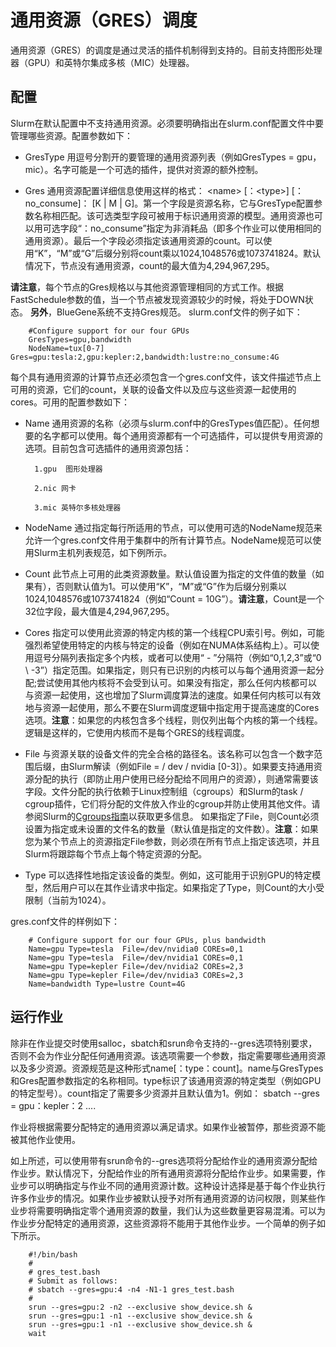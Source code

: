 # 通用资源（GRES）调度

通用资源（GRES）的调度是通过灵活的插件机制得到支持的。目前支持图形处理器（GPU）和英特尔集成多核（MIC）处理器。

## 配置

Slurm在默认配置中不支持通用资源。必须要明确指出在slurm.conf配置文件中要管理哪些资源。配置参数如下：

* GresType 用逗号分割开的要管理的通用资源列表（例如GresTypes = gpu，mic）。名字可能是一个可选的插件，提供对资源的额外控制。

* Gres 通用资源配置详细信息使用这样的格式： <name\> [：<type\>] [：no_consume]：<number> [K | M | G]。第一个字段是资源名称，它与GresType配置参数名称相匹配。该可选类型字段可被用于标识通用资源的模型。通用资源也可以用可选字段“：no_consume”指定为非消耗品（即多个作业可以使用相同的通用资源）。最后一个字段必须指定该通用资源的count。可以使用“K”，“M”或“G”后缀分别将count乘以1024,1048576或1073741824。默认情况下，节点没有通用资源，count的最大值为4,294,967,295。

**请注意**，每个节点的Gres规格以与其他资源管理相同的方式工作。根据FastSchedule参数的值，当一个节点被发现资源较少的时候，将处于DOWN状态。
**另外**，BlueGene系统不支持Gres规范。
slurm.conf文件的例子如下：

        #Configure support for our four GPUs
        GresTypes=gpu,bandwidth
        NodeName=tux[0-7] Gres=gpu:tesla:2,gpu:kepler:2,bandwidth:lustre:no_consume:4G

每个具有通用资源的计算节点还必须包含一个gres.conf文件，该文件描述节点上可用的资源，它们的count，关联的设备文件以及应与这些资源一起使用的cores。可用的配置参数如下：

* Name 通用资源的名称（必须与slurm.conf中的GresTypes值匹配）。任何想要的名字都可以使用。每个通用资源都有一个可选插件，可以提供专用资源的选项。目前包含可选插件的通用资源包括：

        1.gpu  图形处理器

        2.nic 网卡

        3.mic 英特尔多核处理器

* NodeName 通过指定每行所适用的节点，可以使用可选的NodeName规范来允许一个gres.conf文件用于集群中的所有计算节点。NodeName规范可以使用Slurm主机列表规范，如下例所示。

* Count 此节点上可用的此类资源数量。默认值设置为指定的文件值的数量（如果有），否则默认值为1。可以使用“K”，“M”或“G”作为后缀分别乘以1024,1048576或1073741824（例如“Count = 10G”）。**请注意**，Count是一个32位字段，最大值是4,294,967,295。

* Cores 指定可以使用此资源的特定内核的第一个线程CPU索引号。例如，可能强烈希望使用特定的内核与特定的设备（例如在NUMA体系结构上）。可以使用逗号分隔列表指定多个内核，或者可以使用“ - ”分隔符（例如“0,1,2,3”或“0 \ -3”）指定范围。如果指定，则只有已识别的内核可以与每个通用资源一起分配;尝试使用其他内核将不会受到认可。如果没有指定，那么任何内核都可以与资源一起使用，这也增加了Slurm调度算法的速度。如果任何内核可以有效地与资源一起使用，那么不要在Slurm调度逻辑中指定用于提高速度的Cores选项。**注意**：如果您的内核包含多个线程，则仅列出每个内核的第一个线程。逻辑是这样的，它使用内核而不是每个GRES的线程调度。

* File 与资源关联的设备文件的完全合格的路径名。该名称可以包含一个数字范围后缀，由Slurm解读（例如File = / dev / nvidia [0-3]）。如果要支持通用资源分配的执行（即防止用户使用已经分配给不同用户的资源），则通常需要该字段。文件分配的执行依赖于Linux控制组（cgroups）和Slurm的task / cgroup插件，它们将分配的文件放入作业的cgroup并防止使用其他文件。请参阅Slurm的[Cgroups指南](https://slurm.schedmd.com/cgroups.html)以获取更多信息。 如果指定了File，则Count必须设置为指定或未设置的文件名的数量（默认值是指定的文件数）。**注意**：如果您为某个节点上的资源指定File参数，则必须在所有节点上指定该选项，并且Slurm将跟踪每个节点上每个特定资源的分配。

* Type 可以选择性地指定该设备的类型。例如，这可能用于识别GPU的特定模型，然后用户可以在其作业请求中指定。如果指定了Type，则Count的大小受限制（当前为1024）。

gres.conf文件的样例如下：

        # Configure support for our four GPUs, plus bandwidth
        Name=gpu Type=tesla  File=/dev/nvidia0 COREs=0,1
        Name=gpu Type=tesla  File=/dev/nvidia1 COREs=0,1
        Name=gpu Type=kepler File=/dev/nvidia2 COREs=2,3
        Name=gpu Type=kepler File=/dev/nvidia3 COREs=2,3
        Name=bandwidth Type=lustre Count=4G

## 运行作业

除非在作业提交时使用salloc，sbatch和srun命令支持的--gres选项特别要求，否则不会为作业分配任何通用资源。该选项需要一个参数，指定需要哪些通用资源以及多少资源。资源规范是这种形式name[：type：count]。name与GresTypes和Gres配置参数指定的名称相同。type标识了该通用资源的特定类型（例如GPU的特定型号）。count指定了需要多少资源并且默认值为1。例如： sbatch --gres = gpu：kepler：2 ....

作业将根据需要分配特定的通用资源以满足请求。如果作业被暂停，那些资源不能被其他作业使用。

如上所述，可以使用带有srun命令的--gres选项将分配给作业的通用资源分配给作业步。默认情况下，分配给作业的所有通用资源将分配给作业步。如果需要，作业步可以明确指定与作业不同的通用资源计数。这种设计选择是基于每个作业执行许多作业步的情况。如果作业步被默认授予对所有通用资源的访问权限，则某些作业步将需要明确指定零个通用资源的数量，我们认为这些数量更容易混淆。可以为作业步分配特定的通用资源，这些资源将不能用于其他作业步。一个简单的例子如下所示。

        #!/bin/bash
        #
        # gres_test.bash
        # Submit as follows:
        # sbatch --gres=gpu:4 -n4 -N1-1 gres_test.bash
        #
        srun --gres=gpu:2 -n2 --exclusive show_device.sh &
        srun --gres=gpu:1 -n1 --exclusive show_device.sh &
        srun --gres=gpu:1 -n1 --exclusive show_device.sh &
        wait
